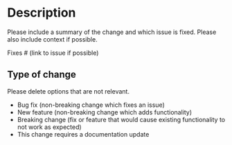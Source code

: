 # Description

Please include a summary of the change and which issue is fixed. Please also include context if possible.

Fixes # (link to issue if possible)

## Type of change

Please delete options that are not relevant.

- Bug fix (non-breaking change which fixes an issue)
- New feature (non-breaking change which adds functionality)
- Breaking change (fix or feature that would cause existing functionality to not work as expected)
- This change requires a documentation update
